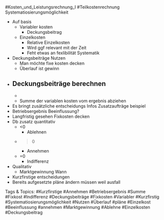  #Kosten_und_Leistungsrechnung_I #Teilkostenrechnung Systematiosierungsmöglichkeit
  - Auf basis
    - Variabler kosten
      - Deckungsbeitrag
    - Einzelkosten
      - Relative Einzelkosten
      - Wird ggf relevant mit der Zeit
      - Feht etwas an fexlibilität
 Systematik
  - Deckungsbeiträge Nutzen
    - Man möchte fixe kosten decken
    - Überlauf ist gewinn
  - Deckungsbeiträge berechnen
    - 
    - 
    - Summe der variablen kosten
  vom ergebnis abziehen
  - Es bringt zusätzliche entscheidungs Infos
 Zusatzaufträge beispiel
  - Betriebsergebnis Beeinflussung?
  - Langfristig gesehen Fixkosten decken
  - Db zusatz
  quantitativ
    - <0
      - Ablehnen
    - >0
      - Annehmen
    - =0
      - Indifferenz
  - Qualitativ
    - Marktgewinnung
 Wann
  - Kurzfirstige entscheidungen
  - Bereits aufgesetzte pläne ändern müssen weil ausfall

   Tags & Topics:
   #Kurzfirstige
   #Annehmen
   #Betriebsergebnis
   #Summe
   #Fixkost
   #Indifferenz
   #Deckungsbeiträge
   #Fixkosten
   #Variabler
   #Kurzfirstig
   #Systematiosierungsmöglichkeit
   #Nutzen
   #Überlauf
   #pläne
   #Einzelkost
   #Beeinflussung
   #annehmen
   #Marktgewinnung
   #Ablehne
   #Einzelkosten
   #Deckungsbeitrag